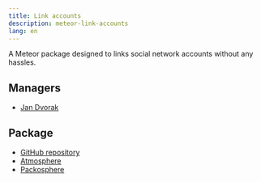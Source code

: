 ```yaml
---
title: Link accounts
description: meteor-link-accounts
lang: en
---
```


A Meteor package designed to links social network accounts without any hassles.

## Managers
* [Jan Dvorak](https://github.com/sponsors/StorytellerCZ)

## Package
* [GitHub repository](https://github.com/Meteor-Community-Packages/meteor-link-accounts)
* [Atmosphere](https://atmospherejs.com/bozhao/link-accounts)
* [Packosphere](https://packosphere.com/bozhao/link-accounts)
